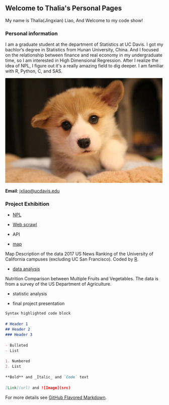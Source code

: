 ## Welcome to Thalia's Personal Pages

My name is Thalia(Jingxian) Liao, And Welcome to my code show!

### Personal information

I am a graduate student at the department of Statistics at UC Davis. I got my bachlor‘s degree in Statistics from Hunan University, China. And I focused on the relationship between finance and real economy in my undergraduate time, so I am interested in High Dimensional Regression. After I realize the idea of NPL, I figure out it's a really amazing field to dig deeper. I am familiar with R, Python, C, and SAS.

<img src="1351c864341587bacede06533998184a.jpg" alt="Drawing" style="width: 100x100;"/>

**Email**: jxliao@ucdavis.edu

### Project Exhibition

- [NPL](https://github.com/thalia-L/thalia-L.github.io/blob/master/NPL.ipynb) 



- [Web scrawl](https://github.com/thalia-L/thalia-L.github.io/blob/master/API.ipynb)

- API

- [map](https://github.com/thalia-L/thalia-L.github.io/blob/master/uc%20map.pdf) 

Map Description of the data 2017 US News Ranking of the University of California campuses (excluding UC San Francisco).
Coded by [R](https://github.com/thalia-L/thalia-L.github.io/blob/master/uc%20map%20code.R).

- [data analysis](https://github.com/thalia-L/thalia-L.github.io/blob/master/nutrition%20comparison%20between%20multiple%20fruit%20and%20vegetable.ipynb)

Nutrition Comparison between Multiple Fruits and Vegetables. The data is from a survey of the US Department of Agriculture.

- statistic analysis

- final project presentation


```markdown
Syntax highlighted code block

# Header 1
## Header 2
### Header 3

- Bulleted
- List

1. Numbered
2. List

**Bold** and _Italic_ and `Code` text

[Link](url) and ![Image](src)
```

For more details see [GitHub Flavored Markdown](https://guides.github.com/features/mastering-markdown/).

